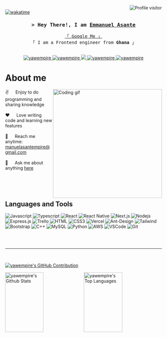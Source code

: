<a href="https://komarev.com/ghpvc/?username=yawempire">
  <img align="right" src="https://komarev.com/ghpvc/?username=yawempire&label=Visitors&color=0e75b6&style=flat" alt="Profile visitor" />
</a>


[![wakatime](https://wakatime.com/badge/user/eebb3dd8-d9b2-40de-9b88-6fd6cac99dbc.svg)](https://wakatime.com/@eebb3dd8-d9b2-40de-9b88-6fd6cac99dbc)

<!-- Intro  -->
<h3 align="center">
        <samp>&gt; Hey There!, I am
                <b><a target="_blank" href="https://portfolio-pied-five-44.vercel.app/">Emmanuel Asante</a></b>
        </samp>
</h3>


<p align="center"> 
  <samp>
    <a href="https://www.google.com/search?q=yawempire">「 Google Me 」</a>
    <br>
    「 I am a Frontend engineer from <b>Ghana</b> 」
    <br>
    <br>
  </samp>
</p>

<p align="center">
 <a href="https://www.linkedin.com/in/asante-emmanuel-121192174" target="_blank">
  <img src="https://img.shields.io/badge/LinkedIn-0077B5?style=for-the-badge&logo=linkedin&logoColor=white" alt="yawempire"/>
 </a>
 <a href="https://dev.to/yawempire" target="_blank">
  <img src="https://img.shields.io/badge/dev.to-0A0A0A?style=for-the-badge&logo=dev.to&logoColor=white" alt="yawempire" />
 </a>
 <a href="https://twitter.com/yawempire" target="_blank">
  <img src="https://img.shields.io/badge/Twitter-1DA1F2?style=for-the-badge&logo=twitter&logoColor=white" />
 </a>
 <a href="https://instagram.com/yawempire" target="_blank">
  <img src="https://img.shields.io/badge/Instagram-fe4164?style=for-the-badge&logo=instagram&logoColor=white" alt="yawempire" />
 </a> 
  <a href="https://facebook.com/Yawempire" target="_blank">
  <img src="https://img.shields.io/badge/Facebook-20BEFF?&style=for-the-badge&logo=facebook&logoColor=white" alt="yawempire"  />
  </a>
  

<!-- About Section -->
 # About me
 
<p>
 <img align="right" width="350" src="/assets/programmer.gif" alt="Coding gif" />
  
 ✌️ &emsp; Enjoy to do programming and sharing knowledge <br/><br/>
 ❤️ &emsp; Love writing code and learning new features<br/><br/>
 📧 &emsp; Reach me anytime: <a href="mailto:manuelasantempire@gmail.com"> manuelasantempire@gmail.com <br/><br/>
 💬 &emsp; Ask me about anything [here](https://github.com/yawempire/yawempire//issues)

</p>

<br/>
<br/>
<br/>

## Languages and Tools

![Javascript](https://img.shields.io/badge/Javascript-F0DB4F?style=for-the-badge&labelColor=black&logo=javascript&logoColor=F0DB4F)
![Typescript](https://img.shields.io/badge/Typescript-007acc?style=for-the-badge&labelColor=black&logo=typescript&logoColor=007acc)
![React](https://img.shields.io/badge/-React-61DBFB?style=for-the-badge&labelColor=black&logo=react&logoColor=61DBFB)
![React Native](https://img.shields.io/badge/React_Native-20232A?style=for-the-badge&logo=react&logoColor=61DAFB)
![Next.js](https://img.shields.io/badge/next.js-000000?style=for-the-badge&logo=nextdotjs&logoColor=white)
![Nodejs](https://img.shields.io/badge/Nodejs-3C873A?style=for-the-badge&labelColor=black&logo=node.js&logoColor=3C873A)
![Express.js](https://img.shields.io/badge/Express.js-000000?style=for-the-badge&logo=express&logoColor=white)
![Trello](https://img.shields.io/badge/Trello-4EA94B?style=for-the-badge&logo=trello&logoColor=white)
![HTML](https://img.shields.io/badge/HTML5-E34F26?style=for-the-badge&logo=html5&logoColor=white)
![CSS3](https://img.shields.io/badge/CSS3-1572B6?style=for-the-badge&logo=css3&logoColor=white)
![Vercel](https://img.shields.io/badge/Vercel-CC6699?style=for-the-badge&logo=vercel&logoColor=white)
![Ant-Design](https://img.shields.io/badge/AntDesign-0170FE?style=for-the-badge&logo=antdesign&logoColor=white)
![Tailwind](https://img.shields.io/badge/Tailwind_CSS-092749?style=for-the-badge&logo=tailwindcss&logoColor=06B6D4&labelColor=000000)
![Bootstrap](https://img.shields.io/badge/Bootstrap-563D7C?style=for-the-badge&logo=bootstrap&logoColor=white)
![C++](https://img.shields.io/badge/C++-2E7EEA?style=for-the-badge&logo=c++&logoColor=white)
![MySQL](https://img.shields.io/badge/MySQL-000000?style=for-the-badge&logo=mysql&logoColor=white)
![Python](https://img.shields.io/badge/Python-593D88?style=for-the-badge&logo=python&logoColor=white)
![AWS](https://img.shields.io/badge/-AWS-FF4154?style=for-the-badge&logo=react%20AWS&logoColor=white)
![VSCode](https://img.shields.io/badge/Visual_Studio-0078d7?style=for-the-badge&logo=visual%20studio&logoColor=white)
![Git](https://img.shields.io/badge/Git-F05032?style=for-the-badge&logo=git&logoColor=white)

<br/>

<br/>
<hr/>
<br/>

<p align="left">
  <a href="https://github.com/yawempire">
    <img src="https://github-profile-summary-cards.vercel.app/api/cards/profile-details?username=yawempire&theme=radical" alt="yawempire's GitHub Contribution"/>
  </a>
</p>

<a> 
    <a href="https://github.com/yawempire"><img alt="yawempire's Github Stats" src="https://denvercoder1-github-readme-stats.vercel.app/api?username=yawempire&show_icons=true&count_private=true&theme=react&border_color=7F3FBF&bg_color=0D1117&title_color=F85D7F&icon_color=F8D866" height="192px" width="49.5%"/></a>
  <a href="https://github.com/yawempire"><img alt="yawempire's Top Languages" src="https://denvercoder1-github-readme-stats.vercel.app/api/top-langs/?username=yawempire&langs_count=8&layout=compact&theme=react&border_color=7F3FBF&bg_color=0D1117&title_color=F85D7F&icon_color=F8D866" height="192px" width="49.5%"/></a>
  <br/>
</a>
